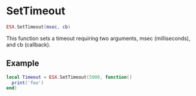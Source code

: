 # SetTimeout

```lua
ESX.SetTimeout(msec, cb)
```

This function sets a timeout requiring two arguments, msec (milliseconds), and cb (callback).

## Example

```lua
local Timeout = ESX.SetTimeout(5000, function()
  print('foo')
end)
```
